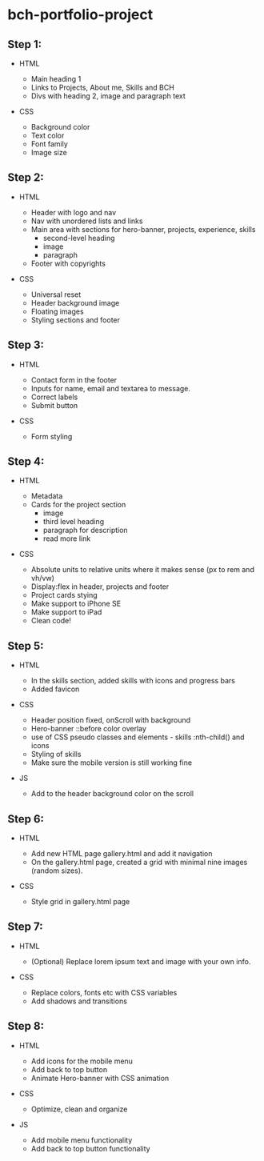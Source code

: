 # bch-portfolio-project

## Step 1:

- HTML

  - Main heading 1
  - Links to Projects, About me, Skills and BCH
  - Divs with heading 2, image and paragraph text

- CSS
  - Background color
  - Text color
  - Font family
  - Image size

## Step 2:

- HTML

  - Header with logo and nav
  - Nav with unordered lists and links
  - Main area with sections for hero-banner, projects, experience, skills
    - second-level heading
    - image
    - paragraph
  - Footer with copyrights

- CSS
  - Universal reset
  - Header background image
  - Floating images
  - Styling sections and footer

## Step 3:

- HTML

  - Contact form in the footer
  - Inputs for name, email and textarea to message.
  - Correct labels
  - Submit button

- CSS

  - Form styling

## Step 4:

- HTML

  - Metadata
  - Cards for the project section
    - image
    - third level heading
    - paragraph for description
    - read more link

- CSS
  - Absolute units to relative units where it makes sense (px to rem and vh/vw)
  - Display:flex in header, projects and footer
  - Project cards stying
  - Make support to iPhone SE
  - Make support to iPad
  - Clean code!

## Step 5:

- HTML

  - In the skills section, added skills with icons and progress bars
  - Added favicon

- CSS

  - Header position fixed, onScroll with background
  - Hero-banner ::before color overlay
  - use of CSS pseudo classes and elements - skills :nth-child() and icons
  - Styling of skills
  - Make sure the mobile version is still working fine

- JS
  - Add to the header background color on the scroll

## Step 6:

- HTML

  - Add new HTML page gallery.html and add it navigation
  - On the gallery.html page, created a grid with minimal nine images (random sizes).

- CSS
  - Style grid in gallery.html page

## Step 7:

- HTML

  - (Optional) Replace lorem ipsum text and image with your own info.

- CSS
  - Replace colors, fonts etc with CSS variables
  - Add shadows and transitions

## Step 8:

- HTML

  - Add icons for the mobile menu
  - Add back to top button
  - Animate Hero-banner with CSS animation

- CSS

  - Optimize, clean and organize

- JS
  - Add mobile menu functionality
  - Add back to top button functionality
